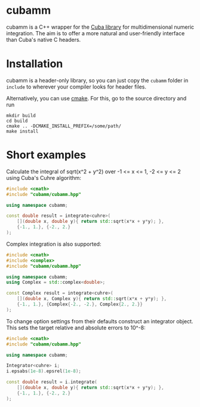 # cubamm #

cubamm is a C++ wrapper for the [Cuba library](http://www.feynarts.de/cuba/)
for multidimensional numeric integration. The aim is to offer a more
natural and user-friendly interface than Cuba's native C headers.

# Installation #

cubamm is a header-only library, so you can just copy the `cubamm`
folder in `include` to wherever your compiler looks for header files.

Alternatively, you can use [cmake](https://cmake.org/). For this, go to
the source directory and run

``` shell
mkdir build
cd build
cmake .. -DCMAKE_INSTALL_PREFIX=/some/path/
make install
```

# Short examples #

Calculate the integral of sqrt(x^2 + y^2) over -1 <= x <= 1,
-2 <= y <= 2 using Cuba's Cuhre algorithm:

``` c++
#include <cmath>
#include "cubamm/cubamm.hpp"

using namespace cubamm;

const double result = integrate<cuhre>(
    [](double x, double y){ return std::sqrt(x*x + y*y); },
    {-1., 1.}, {-2., 2.}
);
```

Complex integration is also supported:

``` c++
#include <cmath>
#include <complex>
#include "cubamm/cubamm.hpp"

using namespace cubamm;
using Complex = std::complex<double>;

const Complex result = integrate<cuhre>(
    [](double x, Complex y){ return std::sqrt(x*x + y*y); },
    {-1., 1.}, {Complex{-2., -2.}, Complex{2., 2.}}
);
```

To change option settings from their defaults construct an integrator
object. This sets the target relative and absolute errors to 10^-8:

``` c++
#include <cmath>
#include "cubamm/cubamm.hpp"

using namespace cubamm;

Integrator<cuhre> i;
i.epsabs(1e-8).epsrel(1e-8);

const double result = i.integrate(
    [](double x, double y){ return std::sqrt(x*x + y*y); },
    {-1., 1.}, {-2., 2.}
);
```
